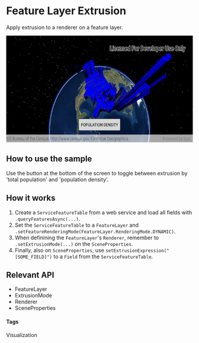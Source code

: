 # Feature Layer Extrusion
Apply extrusion to a renderer on a feature layer.

![Feature Layer Extrusion App](feature-layer-extrusion.png)

## How to use the sample
Use the button at the bottom of the screen to toggle between extrusion by 'total population' and 'population density'.

## How it works
1. Create a `ServiceFeatureTable` from a web service and load all fields with `.queryFeaturesAsync(...)`.
1. Set the `ServiceFeatureTable` to a `FeatureLayer` and `.setFeatureRenderingMode(FeatureLayer.RenderingMode.DYNAMIC)`.
1. When definining the `FeatureLayer`'s `Renderer`, remember to `.setExtrusionMode(...)` on the `SceneProperties`.
1. Finally, also on `SceneProperties`, use `setExtrusionExpression("[SOME_FIELD]")` to a `Field` from the `ServiceFeatureTable`.

## Relevant API
* FeatureLayer
* ExtrusionMode
* Renderer
* SceneProperties

#### Tags
Visualization